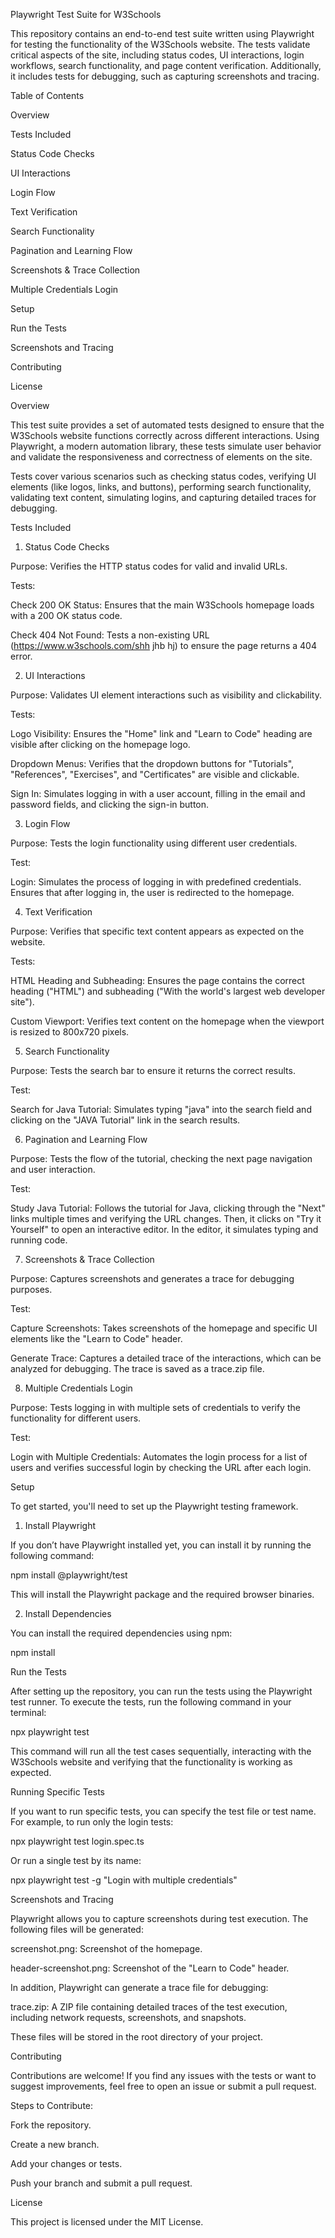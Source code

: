 Playwright Test Suite for W3Schools

This repository contains an end-to-end test suite written using Playwright for testing the functionality of the W3Schools website. The tests validate critical aspects of the site, including status codes, UI interactions, login workflows, search functionality, and page content verification. Additionally, it includes tests for debugging, such as capturing screenshots and tracing.

Table of Contents

Overview

Tests Included

Status Code Checks

UI Interactions

Login Flow

Text Verification

Search Functionality

Pagination and Learning Flow

Screenshots & Trace Collection

Multiple Credentials Login

Setup

Run the Tests

Screenshots and Tracing

Contributing

License

Overview

This test suite provides a set of automated tests designed to ensure that the W3Schools website functions correctly across different interactions. Using Playwright, a modern automation library, these tests simulate user behavior and validate the responsiveness and correctness of elements on the site.

Tests cover various scenarios such as checking status codes, verifying UI elements (like logos, links, and buttons), performing search functionality, validating text content, simulating logins, and capturing detailed traces for debugging.

Tests Included
1. Status Code Checks

Purpose: Verifies the HTTP status codes for valid and invalid URLs.

Tests:

Check 200 OK Status: Ensures that the main W3Schools homepage loads with a 200 OK status code.

Check 404 Not Found: Tests a non-existing URL (https://www.w3schools.com/shh jhb hj) to ensure the page returns a 404 error.

2. UI Interactions

Purpose: Validates UI element interactions such as visibility and clickability.

Tests:

Logo Visibility: Ensures the "Home" link and "Learn to Code" heading are visible after clicking on the homepage logo.

Dropdown Menus: Verifies that the dropdown buttons for "Tutorials", "References", "Exercises", and "Certificates" are visible and clickable.

Sign In: Simulates logging in with a user account, filling in the email and password fields, and clicking the sign-in button.

3. Login Flow

Purpose: Tests the login functionality using different user credentials.

Test:

Login: Simulates the process of logging in with predefined credentials. Ensures that after logging in, the user is redirected to the homepage.

4. Text Verification

Purpose: Verifies that specific text content appears as expected on the website.

Tests:

HTML Heading and Subheading: Ensures the page contains the correct heading ("HTML") and subheading ("With the world's largest web developer site").

Custom Viewport: Verifies text content on the homepage when the viewport is resized to 800x720 pixels.

5. Search Functionality

Purpose: Tests the search bar to ensure it returns the correct results.

Test:

Search for Java Tutorial: Simulates typing "java" into the search field and clicking on the "JAVA Tutorial" link in the search results.

6. Pagination and Learning Flow

Purpose: Tests the flow of the tutorial, checking the next page navigation and user interaction.

Test:

Study Java Tutorial: Follows the tutorial for Java, clicking through the "Next" links multiple times and verifying the URL changes. Then, it clicks on "Try it Yourself" to open an interactive editor. In the editor, it simulates typing and running code.

7. Screenshots & Trace Collection

Purpose: Captures screenshots and generates a trace for debugging purposes.

Test:

Capture Screenshots: Takes screenshots of the homepage and specific UI elements like the "Learn to Code" header.

Generate Trace: Captures a detailed trace of the interactions, which can be analyzed for debugging. The trace is saved as a trace.zip file.

8. Multiple Credentials Login

Purpose: Tests logging in with multiple sets of credentials to verify the functionality for different users.

Test:

Login with Multiple Credentials: Automates the login process for a list of users and verifies successful login by checking the URL after each login.

Setup

To get started, you'll need to set up the Playwright testing framework.

1. Install Playwright

If you don’t have Playwright installed yet, you can install it by running the following command:

npm install @playwright/test


This will install the Playwright package and the required browser binaries.

2. Install Dependencies

You can install the required dependencies using npm:

npm install

Run the Tests

After setting up the repository, you can run the tests using the Playwright test runner. To execute the tests, run the following command in your terminal:

npx playwright test


This command will run all the test cases sequentially, interacting with the W3Schools website and verifying that the functionality is working as expected.

Running Specific Tests

If you want to run specific tests, you can specify the test file or test name. For example, to run only the login tests:

npx playwright test login.spec.ts


Or run a single test by its name:

npx playwright test -g "Login with multiple credentials"

Screenshots and Tracing

Playwright allows you to capture screenshots during test execution. The following files will be generated:

screenshot.png: Screenshot of the homepage.

header-screenshot.png: Screenshot of the "Learn to Code" header.

In addition, Playwright can generate a trace file for debugging:

trace.zip: A ZIP file containing detailed traces of the test execution, including network requests, screenshots, and snapshots.

These files will be stored in the root directory of your project.

Contributing

Contributions are welcome! If you find any issues with the tests or want to suggest improvements, feel free to open an issue or submit a pull request.

Steps to Contribute:

Fork the repository.

Create a new branch.

Add your changes or tests.

Push your branch and submit a pull request.

License

This project is licensed under the MIT License.